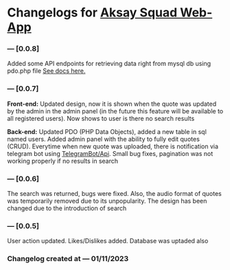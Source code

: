 # Changelogs for <a href="https://aksaysquad.infinityfreeapp.com/">Aksay Squad Web-App</a>

### — [0.0.8]
Added some API endpoints for retrieving data right from mysql db using pdo.php file
[See docs here.](https://github.com/damirTAG/Aksay-Squad-v2/blob/main/Aksay%20Squad/api/DOCS.md)

### — [0.0.7]
<b>Front-end:</b> Updated design, now it is shown when the quote was updated by the admin in the admin panel (in the future this feature will be available to all registered users). Now shows to user is there no search results

<b>Back-end:</b> Updated PDO (PHP Data Objects), added a new table in sql named users. Added admin panel with the ability to fully edit quotes (CRUD). Everytime when new quote was uploaded, there is notification via telegram bot using [TelegramBot/Api](https://github.com/TelegramBot/Api/). Small bug fixes, pagination was not working properly if no results in search

### — [0.0.6]
The search was returned, bugs were fixed. Also, the audio format of quotes was temporarily removed due to its unpopularity. The design has been changed due to the introduction of search

### — [0.0.5] 
User action updated. Likes/Dislikes added. Database was uptaded also

### Changelog created at — 01/11/2023

